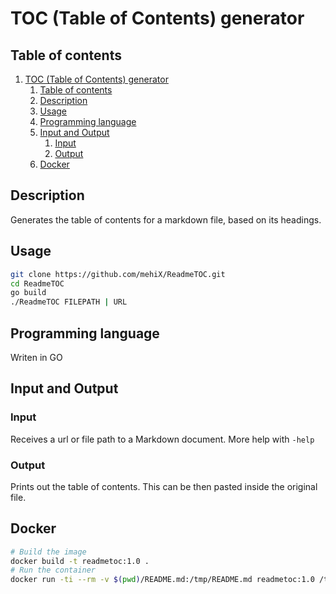 # TOC (Table of Contents) generator

## Table of contents

<!-- GENERATED TOC -->
1. [TOC (Table of Contents) generator](#toc-table-of-contents-generator)
    1. [Table of contents](#table-of-contents)
    2. [Description](#description)
    3. [Usage](#usage)
    4. [Programming language](#programming-language)
    5. [Input and Output](#input-and-output)
        1. [Input](#input)
        2. [Output](#output)
    6. [Docker](#docker)
<!-- GENERATED TOC -->

## Description
Generates the table of contents for a markdown file, based on its headings.

## Usage
```bash
git clone https://github.com/mehiX/ReadmeTOC.git
cd ReadmeTOC
go build
./ReadmeTOC FILEPATH | URL
```

## Programming language
Writen in GO

## Input and Output

### Input
Receives a url or file path to a Markdown document. More help with `-help`

### Output
Prints out the table of contents. This can be then pasted inside the original file.

## Docker

```bash
# Build the image
docker build -t readmetoc:1.0 .
# Run the container
docker run -ti --rm -v $(pwd)/README.md:/tmp/README.md readmetoc:1.0 /tmp/README.md
```